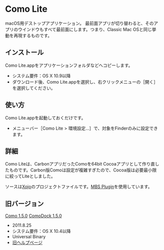 # Como Lite
macOS用デストップアプリケーション。
最前面アプリが切り替わると、そのアプリのウインドウもすべて最前面にします。つまり、Classic Mac OSと同じ挙動を再現するものです。

## インストール
Como Lite.appをアプリケーションフォルダなどへコピーします。
* システム要件：OS X 10.9以降
* ダウンロード後、Como Lite.appを選択し、右クリックメニューの［開く］を選択してください。

## 使い方
Como Lite.appを起動しておくだけです。
* メニューバー［Como Lite > 環境設定...］で、対象をFinderのみに設定できます。

## 詳細
Como Liteは、CarbonアプリだったComoを64bit Cocoaアプリとして作り直したものです。Carbon版Comoは設定が複雑すぎたので、Cocoa版は必要最小限に絞ってLiteとしました。

ソースは[Xojo](https://www.xojo.com/)のプロジェクトファイルです。[MBS Plugin](https://www.monkeybreadsoftware.de/xojo/)を使用しています。

## 旧バージョン
[Como 1.5.0](http://tama-san.com/dl/files/Como_150.dmg.zip)
[ComoDock 1.5.0](http://tama-san.com/dl/files/ComoDock_150.dmg.zip)
* 2011.8.25
* システム要件：OS X 10.4以降
* Universal Binary
* [旧ヘルプページ](http://tama-san.com/help/Como/index.html)